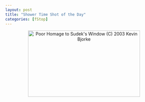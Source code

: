 ```yaml
---
layout: post
title: "Shower Time Shot of the Day"
categories: [fStop]
---
```

<center>
<a href="/photo/journal/IMG_8048.html"><img src="http://www.botzilla.com/bpix/IMG_8048.jpg" width=358 height=212 title="Poor Homage to Sudek's Window (C) 2003 Kevin Bjorke" border=0></a>
</center>

<!--more-->

